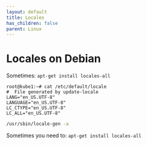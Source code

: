 ```yaml
---
layout: default
title: Locales
has_children: false
parent: Linux
---
```


# Locales on Debian

Sometimes: `apt-get install locales-all`

```
root@kube1:~# cat /etc/default/locale
#  File generated by update-locale
LANG="en_US.UTF-8"
LANGUAGE="en_US.UTF-8"
LC_CTYPE="en_US.UTF-8"
LC_ALL="en_US.UTF-8"
```

```bash
/usr/sbin/locale-gen -a
```

Sometimes you need to: `apt-get install locales-all`
